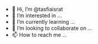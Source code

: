 - 👋 Hi, I’m @tasfiaisrat
- 👀 I’m interested in ...
- 🌱 I’m currently learning ...
- 💞️ I’m looking to collaborate on ...
- 📫 How to reach me ...

<!---
tasfiaisrat/tasfiaisrat is a ✨ special ✨ repository because its `README.md` (this file) appears on your GitHub profile.
You can click the Preview link to take a look at your changes.
--->
